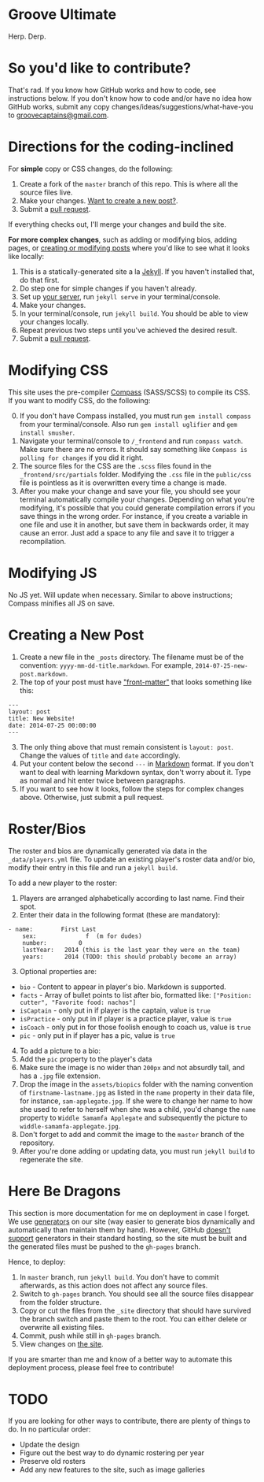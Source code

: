 Groove Ultimate
==============

Herp. Derp.

So you'd like to contribute?
===========================

That's rad. If you know how GitHub works and how to code, see instructions below. If you don't know how to code and/or have no idea how GitHub works, submit any copy changes/ideas/suggestions/what-have-you to groovecaptains@gmail.com.

Directions for the coding-inclined
================================== 

For **simple** copy or CSS changes, do the following:

1. Create a fork of the `master` branch of this repo. This is where all the source files live.
2. Make your changes. [Want to create a new post?](#creating-a-new-post).
3. Submit a [pull request](https://github.com/ultimatedelman/grooveultimate/compare).

If everything checks out, I'll merge your changes and build the site.

**For more complex changes**, such as adding or modifying bios, adding pages, or [creating or modifying posts](#creating-a-new-post) where you'd like to see what it looks like locally:

1. This is a statically-generated site a la [Jekyll](http://jekyllrb.com/). If you haven't installed that, do that first.
2. Do step one for simple changes if you haven't already.
3. Set up [your server](http://jekyllrb.com/), run `jekyll serve` in your terminal/console.
5. Make your changes.
6. In your terminal/console, run `jekyll build`. You should be able to view your changes locally.
7. Repeat previous two steps until you've achieved the desired result.
8. Submit a [pull request](https://github.com/ultimatedelman/grooveultimate/compare).

Modifying CSS
=======================

This site uses the pre-compiler [Compass](http://www.compass-style.org) (SASS/SCSS) to compile its CSS. If you want to modify CSS, do the following: 

0. If you don't have Compass installed, you must run `gem install compass` from your terminal/console. Also run `gem install uglifier` and `gem install smusher`.
1. Navigate your terminal/console to `/_frontend` and run `compass watch`. Make sure there are no errors. It should say something like `Compass is polling for changes` if you did it right.
1. The source files for the CSS are the `.scss` files found in the `_frontend/src/partials` folder. Modifying the `.css` file in the `public/css` file is pointless as it is overwritten every time a change is made.
2. After you make your change and save your file, you should see your terminal automatically compile your changes. Depending on what you're modifying, it's possible that you could generate compilation errors if you save things in the wrong order. For instance, if you create a variable in one file and use it in another, but save them in backwards order, it may cause an error. Just add a space to any file and save it to trigger a recompilation.

Modifying JS
=====================

No JS yet. Will update when necessary. Similar to above instructions; Compass minifies all JS on save.

Creating a New Post
=======================

1. Create a new file in the `_posts` directory. The filename must be of the convention: `yyyy-mm-dd-title.markdown`. For example, `2014-07-25-new-post.markdown`.
2. The top of your post must have ["front-matter"](http://jekyllrb.com/docs/frontmatter/) that looks something like this: 
<pre><code>---
layout: post
title: New Website!
date: 2014-07-25 00:00:00
---</pre></code>
3. The only thing above that must remain consistent is `layout: post`. Change the values of `title` and `date` accordingly.
4. Put your content below the second `---` in [Markdown](http://daringfireball.net/projects/markdown/syntax) format. If you don't want to deal with learning Markdown syntax, don't worry about it. Type as normal and hit enter twice between paragraphs.
5. If you want to see how it looks, follow the steps for complex changes above. Otherwise, just submit a pull request.

Roster/Bios
===========

The roster and bios are dynamically generated via data in the `_data/players.yml` file. To update an existing player's roster data and/or bio, modify their entry in this file and run a `jekyll build`.

To add a new player to the roster:

1. Players are arranged alphabetically according to last name. Find their spot.
2. Enter their data in the following format (these are mandatory):
<pre><code>- name: 		  First Last
    sex: 			  f  (m for dudes)
    number: 		0
    lastYear: 	2014 (this is the last year they were on the team)
    years:      2014 (TODO: this should probably become an array)</code></pre>
3. Optional properties are:
  - `bio` - Content to appear in player's bio. Markdown is supported.
  - `facts` - Array of bullet points to list after bio, formatted like: `["Position: cutter", "Favorite food: nachos"]`
  - `isCaptain` - only put in if player is the captain, value is `true`
  - `isPractice` - only put in if player is a practice player, value is `true`
  - `isCoach` - only put in for those foolish enough to coach us, value is `true`
  - `pic` - only put in if player has a pic, value is `true`
4. To add a picture to a bio:
  1. Add the `pic` property to the player's data
  2. Make sure the image is no wider than `200px` and not absurdly tall, and has a `.jpg` file extension.
  3. Drop the image in the `assets/biopics` folder with the naming convention of `firstname-lastname.jpg` as listed in the `name` property in their data file, for instance, `sam-applegate.jpg`. If she were to change her name to how she used to refer to herself when she was a child, you'd change the `name` property to `Widdle Samamfa Applegate` and subsequently the picture to `widdle-samamfa-applegate.jpg`.
  4. Don't forget to add and commit the image to the `master` branch of the repository.
5. After you're done adding or updating data, you must run `jekyll build` to regenerate the site.

Here Be Dragons
======================
This section is more documentation for me on deployment in case I forget. We use [generators](http://jekyllrb.com/docs/plugins/#generators) on our site (way easier to generate bios dynamically and automatically than maintain them by hand). However, GitHub [doesn't support](http://jekyllrb.com/docs/plugins/) generators in their standard hosting, so the site must be built and the generated files must be pushed to the `gh-pages` branch. 

Hence, to deploy:

1. In `master` branch, run `jekyll build`. You don't have to commit afterwards, as this action does not affect any source files.
2. Switch to `gh-pages` branch. You should see all the source files disappear from the folder structure.
3. Copy or cut the files from the `_site` directory that should have survived the branch switch and paste them to the root. You can either delete or overwrite all existing files.
4. Commit, push while still in `gh-pages` branch.
5. View changes on [the site](http://grooveultimate.com).

If you are smarter than me and know of a better way to automate this deployment process, please feel free to contribute!

TODO
===========
If you are looking for other ways to contribute, there are plenty of things to do. In no particular order:

- Update the design
- Figure out the best way to do dynamic rostering per year
- Preserve old rosters
- Add any new features to the site, such as image galleries
